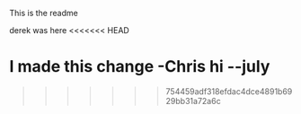 This is the readme

derek was here
<<<<<<< HEAD

I made this change -Chris 
hi --july
=======
>>>>>>> 754459adf318efdac4dce4891b6929bb31a72a6c
